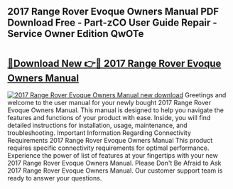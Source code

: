 ## 2017 Range Rover Evoque Owners Manual PDF Download Free - Part-zCO User Guide Repair - Service Owner Edition QwOTe

# <h2><a href="http://bc44724.oget.top/?id=2017+Range+Rover+Evoque+Owners+Manual">🔗Download New 👉🔴 2017 Range Rover Evoque Owners Manual</a></h2>

[![2017 Range Rover Evoque Owners Manual new download](https://i.imgur.com/5g1atiW.png)](http://bc44724.oget.top/?id=2017+Range+Rover+Evoque+Owners+Manual)
Greetings and welcome to the user manual for your newly bought 2017 Range Rover Evoque Owners Manual. This manual is designed to help you navigate the features and functions of your product with ease. Inside, you will find detailed instructions for installation, usage, maintenance, and troubleshooting. Important Information Regarding Connectivity Requirements 2017 Range Rover Evoque Owners Manual This product requires specific connectivity requirements for optimal performance. Experience the power of list of features at your fingertips with your new 2017 Range Rover Evoque Owners Manual. Please Don't Be Afraid to Ask 2017 Range Rover Evoque Owners Manual. Our customer support team is ready to answer your questions.
